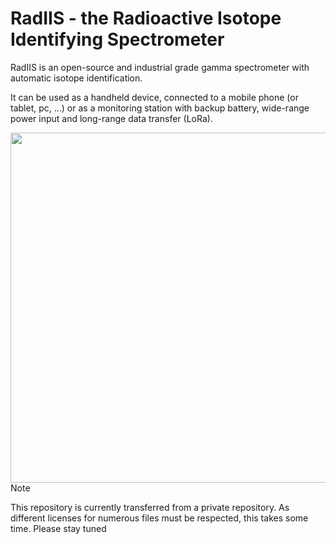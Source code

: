 # RadIIS - the Radioactive Isotope Identifying Spectrometer

RadIIS is an open-source and industrial grade gamma spectrometer with automatic isotope identification.

It can be used as a handheld device, connected to a mobile phone (or tablet, pc, …) or as a monitoring station with backup battery, wide-range power input and long-range data transfer (LoRa).

<img align="right" width="560" src="/Documentation/Pictures/RadIIS_Handheld.png">

> [!NOTE]
> This repository is currently transferred from a private repository. As different licenses for numerous files must be respected, this takes some time. Please stay tuned
